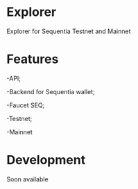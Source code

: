 # Explorer

Explorer for Sequentia Testnet and Mainnet

# Features

-API;

-Backend for Sequentia wallet;

-Faucet SEQ;

-Testnet;

-Mainnet


# Development 

Soon available 
